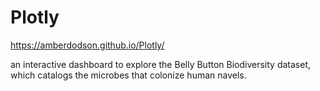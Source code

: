 # Plotly
https://amberdodson.github.io/Plotly/


an interactive dashboard to explore the Belly Button Biodiversity dataset, which catalogs the microbes that colonize human navels.
